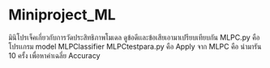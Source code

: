 # Miniproject_ML
มินิโปรเจ็คเกี่ยวกับการวัดประสิทธิภาพโมเดล ดูข้อดีเเละข้อเสียเอามาเปรียบเทียบกัน
MLPC.py คือ โปรเเกรม model MLPClassifier
MLPCtestpara.py คือ Apply จาก MLPC คือ นำมารัน 10 ครั้ง เพื่อหาค่าเฉลี่ย Accuracy
 